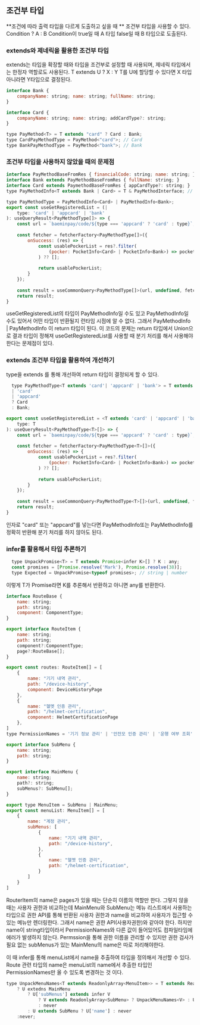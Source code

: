 ## 조건부 타입
**조건에 따라 출력 타입을 다르게 도출하고 싶을 때 ** 조건부 타입을 사용할 수 있다.
Condition ? A : B  Condition이 true일 때 A 타입 false일 때 B 타입으로 도출된다.

### extends와 제네릭을 활용한 조건부 타입
extends는 타입을 확장할 때와 타입을 조건부로 설정할 때 사용되며, 제네릭 타입에서는 한정자 역할로도 사용된다.
T extends U ? X : Y T를 U에 할당할 수 있다면 X 타입 아니라면 Y타입으로 결정된다.

```javascript
interface Bank {
	companyName: string; name: string; fullName: string;
}

interface Card {
	companyName: string; name: string; addCardType?: string;
}

type PayMethod<T> = T extends "card" ? Card : Bank;
type CardPayMethodType = PayMethod<"card">; // Card
type BankPayMethodType = PayMethod<"bank">; // Bank
```

### 조건부 타입을 사용하지 않았을 때의 문제점
```javascript
interface PayMethodBaseFromRes { financialCode: string; name: string; }
interface Bank extends PayMethodBaseFromRes { fullName: string; }
interface Card extends PaymethodBaseFromRes { appCardType?: string; }
type PayMethodInfo<T extends Bank | Card> = T & PayMethodInterface; // PayMethodInterface는 UI를 위한 값 타입 

type PayMethodType = PayMethodInfo<Card> | PayMethodInfo<Bank>;
export const useGetRegisteredList = (|
	type: 'card' | 'appcard' | 'bank'
): useQueryResult<PayMethodType[]> => {
	const url = `baeminpay/code/${type === 'appcard' ? 'card' : type}`;
	
	const fetcher = fetcherFactory<PayMethodType[]>({
		onSuccess: (res) => {
			const usablePockerList = res?.filter(
				(pocker: PocketInfo<Card> | PocketInfo<Bank>) => pocket?.useType === 'USE'
			) ?? [];
			
			return usablePockerList;
		}
	});
	
	const result = useCommonQuery<PayMethodType[]>(url, undefined, fetcher);
	return result;
}
```
useGetRegisteredList의 타입이 PayMethodInfo<Card>일 수도 있고 PayMethodInfo<Bank>일 수도 있어서 어떤 타입이 반환될지 런타임 시점에 알 수 없다.
그래서 PayMethodInfo<Card> | PayMethodInfo<Bank> 이 return 타입이 된다.
이 코드의 문제는 return 타입에서 Union으로 결과 타입이 정해져 useGetRegisteredList를 사용할 때 분기 처리를 해서 사용해야한다는 문제점이 있다.

### extends 조건부 타입을 활용하여 개선하기

type을 extends 를 통해 개선하여 return 타입이 결정되게 할 수 있다.
```javascript
  type PayMethodType<T extends 'card'| 'appcard' | 'bank'> = T extends
  | 'card'
  | 'appcard'
  ? Card
  : Bank;
```

```javascript
export const useGetRegisteredList = <T extends 'card' | 'appcard' | 'bank'>(
	type: T
): useQueryResult<PayMethodType<T>[]> => {
	const url = `baeminpay/code/${type === 'appcard' ? 'card' : type}`;
	
	const fetcher = fetcherFactory<PayMethodType<T>[]>({
		onSuccess: (res) => {
			const usablePockerList = res?.filter(
				(pocker: PocketInfo<Card> | PocketInfo<Bank>) => pocket?.useType === 'USE'
			) ?? [];
			
			return usablePockerList;
		}
	});
	
	const result = useCommonQuery<PayMethodType<T>[]>(url, undefined, fetcher);
	return result;
}
```
인자로 "card" 또는 "appcard"를 넣는다면 PayMethodInfo<Card>또는 PayMethodInfo<Bank>를 정확히 반환해 분기 처리를 하지 않아도 된다.

### infer를 활용해서 타입 추론하기
```javascript
  type UnpackPromise<T> = T extends Promise<infer K>[] ? K : any;
  const promises = [Promise.resolve('Mark'), Promise.resolve(38)];
  type Expected = UnpackPromise<typeof promises>; // string | number
```
이렇게 T가 Promise라면 K를 추론해서 반환하고 아니면 any를 반환한다.

```javascript
interface RouteBase {
	name: string;
	path: string;
	component: ComponentType;
}

export interface RouteItem {
	name: string;
	path: string;
	component?:ComponentType;
	page?:RouteBase[];
}

export const routes: RouteItem[] = [
	{
		name: "기기 내역 관리",
		path: "/device-history",
		component: DeviceHistoryPage
	},
	{
		name: "헬멧 인증 관리",
		path: "/helmet-certification",
		component: HelmetCertificationPage
	},
]
type PermissionNames = '기기 정보 관리' | '안전모 인증 관리' | '운행 여부 조회'; // 예시임
```

```javascript
export interface SubMenu {
	name: string;
	path: string;
}

export interface MainMenu {
	name: string;
	path?: string;
	subMenus?: SubMenu[];
}

export type MenuItem = SubMenu | MainMenu;
export const menuList: MenuItem[] = [
	{
		name: "계정 관리",
		subMenus: [
			{
				name: "기기 내역 관리",
				path: "/device-history",
			},
			{
				name: "헬멧 인증 관리",
				path: "/helmet-certification",
			}
		]
	}
]
```

RouterItem의 name은 pages가 있을 때는 단순히 이름의 역할만 한다. 그렇지 않을 때는 사용자 권한과 비교하는데
MainMenu와 SubMenu는 메뉴 리스트에서 사용하는 타입으로 권한 API를 통해 반환된 사용자 권한과 name을 비교하여 사용자가 접근할 수 있는 메뉴만 렌더링한다.
그래서 name은 권한 API(사용자권한)와 같아야 한다. 하지만 name이 string타입이라서 PermissionNames와 다른 값이 들어있어도 컴파일타임에 에러가 발생하지 않는다.
Permssion을 통해 권한 이름을 관리할 수 있지만 권한 검사가 필요 없는 subMenus가 있는 MainMenu의 name은 따로 처리해야한다.

이 때 infer를 통해 menuList에서 name을 추출하여 타입을 정의해서 개선할 수 있다. 
Route 관련 타입의 name은 menuList의 name에서 추출한 타입인 PermissionNames만 올 수 있도록 변경하는 것 이다.

```javascript
type UnpackMenuNames<T extends ReadonlyArray<MenuItem>> = T extends ReadonlyArray<infer U>
	? U extedns MainMenu
		? U['subMenus'] extends infer V
			? V extends ReadonlyArray<SubMenu> ? UnpackMenuNames<V> : U['name']
			: never
		: U extends SubMenu ? U['name'] : never
	:never;
```
